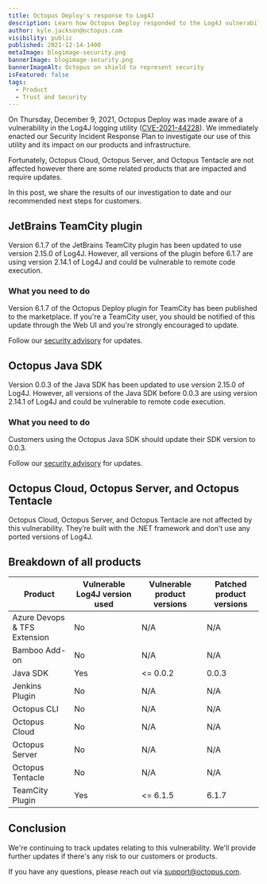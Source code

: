 ```yaml
---
title: Octopus Deploy's response to Log4J
description: Learn how Octopus Deploy responded to the Log4J vulnerability (CVE-2021-44228).
author: kyle.jackson@octopus.com
visibility: public
published: 2021-12-14-1400
metaImage: blogimage-security.png
bannerImage: blogimage-security.png
bannerImageAlt: Octopus on shield to represent security
isFeatured: false
tags: 
  - Product
  - Trust and Security
---
```


On Thursday, December 9, 2021, Octopus Deploy was made aware of a vulnerability in the Log4J logging utility ([CVE-2021-44228](https://cve.mitre.org/cgi-bin/cvename.cgi?name=2021-44228)). We immediately enacted our Security Incident Response Plan to investigate our use of this utility and its impact on our products and infrastructure.

Fortunately, Octopus Cloud, Octopus Server, and Octopus Tentacle are not affected however there are some related products that are impacted and require updates.

In this post, we share the results of our investigation to date and our recommended next steps for customers.

## JetBrains TeamCity plugin

Version 6.1.7 of the JetBrains TeamCity plugin has been updated to use version 2.15.0 of Log4J. However, all versions of the plugin before 6.1.7 are using version 2.14.1 of Log4J and could be vulnerable to remote code execution.

### What you need to do

Version 6.1.7 of the Octopus Deploy plugin for TeamCity has been published to the marketplace. If you're a TeamCity user, you should be notified of this update through the Web UI and you're strongly encouraged to update.

Follow our [security advisory](https://advisories.octopus.com/adv/2021-12---Octopus-Deploy-TeamCity-Plugin-log4j2-dependency.2306410241.html) for updates.

## Octopus Java SDK

Version 0.0.3 of the Java SDK has been updated to use version 2.15.0 of Log4J. However, all versions of the Java SDK before 0.0.3 are using version 2.14.1 of Log4J and could be vulnerable to remote code execution.

### What you need to do

Customers using the Octopus Java SDK should update their SDK version to 0.0.3.

Follow our [security advisory](https://advisories.octopus.com/adv/2021-13---Octopus-Java-Client-SDK-log4j2-dependency.2306475696.html) for updates.

## Octopus Cloud, Octopus Server, and Octopus Tentacle

Octopus Cloud, Octopus Server, and Octopus Tentacle are not affected by this vulnerability. They’re built with the .NET framework and don’t use any ported versions of Log4J.

## Breakdown of all products

| Product | Vulnerable Log4J version used | Vulnerable product versions | Patched product versions |
| ------- | ----------------------------- | --------------------------- | ------------------------ |
| Azure Devops & TFS Extension | No | N/A | N/A |
| Bamboo Add-on | No | N/A | N/A |
| Java SDK | Yes | <= 0.0.2 | 0.0.3 |
| Jenkins Plugin | No | N/A | N/A |
| Octopus CLI | No | N/A | N/A |
| Octopus Cloud | No | N/A | N/A |
| Octopus Server | No | N/A | N/A |
| Octopus Tentacle | No | N/A | N/A |
| TeamCity Plugin | Yes | <= 6.1.5 | 6.1.7 |

## Conclusion

We're continuing to track updates relating to this vulnerability. We'll provide further updates if there's any risk to our customers or products. 

If you have any questions, please reach out via [support@octopus.com](mailto:support@octopus.com).
